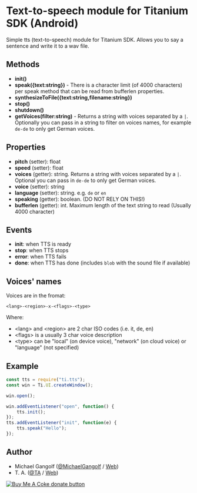 # Text-to-speech module for Titanium SDK (Android)

Simple tts (text-to-speech) module for Titanium SDK. Allows you to say a sentence and write it to a wav file.

## Methods

-   <b>init()</b>
-   <b>speak({text:string})</b> - There is a character limit (of 4000 characters) per speak method that can be read from bufferlen properties.
-   <b>synthesizeToFile({text:string,filename:string})</b>
-   <b>stop()</b>
-   <b>shutdown()</b>
-   <b>getVoices(filter:string)</b> - Returns a string with voices separated by a `|`. Optionally you can pass in a string to filter on voices names, for example `de-de` to only get German voices.

## Properties

-   <b>pitch</b> (setter): float
-   <b>speed</b> (setter): float
-   <b>voices</b> (getter): string. Returns a string with voices separated by a `|`. Optional you can pass in `de-de` to only get German voices.
-   <b>voice</b> (setter): string
-   <b>language</b> (setter): string. e.g. `de` or `en`
-   <b>speaking</b> (getter): boolean. (DO NOT RELY ON THIS!)
-   <b>bufferlen</b> (getter): int. Maximum length of the text string to read (Usually 4000 character)

## Events

-   <b>init</b>: when TTS is ready
-   <b>stop</b>: when TTS stops
-   <b>error</b>: when TTS fails
-   <b>done</b>: when TTS has done (includes `blob` with the sound file if available)

## Voices' names

 Voices are in the fromat:

    <lang>-<region>-x-<flags>-<type>
    
 Where:
  - &lt;lang&gt; and &lt;region&gt; are 2 char ISO codes (i.e. it, de, en)
  - &lt;flags&gt; is a usually 3 char voice description
  - &lt;type&gt; can be "local" (on device voice), "network" (on cloud voice) or "language" (not specified)

## Example

```js
const tts = require("ti.tts");
const win = Ti.UI.createWindow();

win.open();

win.addEventListener("open", function() {
	tts.init();
});
tts.addEventListener("init", function(e) {
	tts.speak("Hello");
});
```


## Author

* Michael Gangolf (<a href="https://github.com/m1ga">@MichaelGangolf</a> / <a href="https://www.migaweb.de">Web</a>)
* T. A. (<a href="https://github.com/informate">@TA</a> / <a href="https://www.informate.it">Web</a>)

<span class="badge-buymeacoffee"><a href="https://www.buymeacoffee.com/miga" title="donate"><img src="https://img.shields.io/badge/buy%20me%20a%20coke-donate-orange.svg" alt="Buy Me A Coke donate button" /></a></span>
